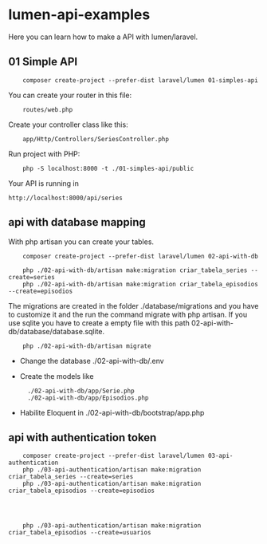 # lumen-api-examples
Here you can learn how to make a API with lumen/laravel.


## 01 Simple API



        composer create-project --prefer-dist laravel/lumen 01-simples-api


You can create your router in this file: 

        routes/web.php 

Create your controller class like this: 

        app/Http/Controllers/SeriesController.php

Run project with PHP:  


        php -S localhost:8000 -t ./01-simples-api/public


Your API is running in 

    http://localhost:8000/api/series

## api with database mapping

With php artisan you can create your tables. 


        composer create-project --prefer-dist laravel/lumen 02-api-with-db

        php ./02-api-with-db/artisan make:migration criar_tabela_series --create=series
        php ./02-api-with-db/artisan make:migration criar_tabela_episodios --create=episodios

The migrations are created in the folder ./database/migrations and you have to customize it and the run the command migrate with php artisan. If you use sqlite you have to create a empty file with this path 02-api-with-db/database/database.sqlite.


        php ./02-api-with-db/artisan migrate


- Change the database ./02-api-with-db/.env

- Create the models like 

        ./02-api-with-db/app/Serie.php 
        ./02-api-with-db/app/Episodios.php 

- Habilite Eloquent in ./02-api-with-db/bootstrap/app.php


## api with authentication token

        composer create-project --prefer-dist laravel/lumen 03-api-authentication
        php ./03-api-authentication/artisan make:migration criar_tabela_series --create=series
        php ./03-api-authentication/artisan make:migration criar_tabela_episodios --create=episodios




        php ./03-api-authentication/artisan make:migration criar_tabela_episodios --create=usuarios

